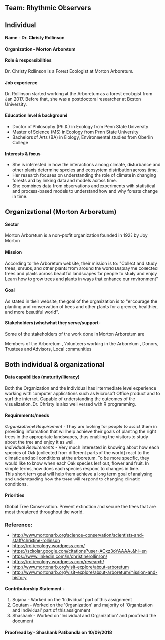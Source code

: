## Team: Rhythmic Observers
 
## Individual 
#### Name - Dr. Christy Rollinson 
#### Organization - Morton Arboretum

#### Role & responsibilities
Dr. Christy Rollinson is a Forest Ecologist at Morton Arboretum. 
 
#### Job experience
Dr. Rollinson started working at the Arboretum as a forest ecologist from Jan 2017. Before that, she was a postdoctoral researcher at Boston University. 
 
#### Education level & background
 
* Doctor of Philosophy (Ph.D.) in  Ecology from Penn State University
* Master of Science (MS) in Ecology from Penn State University
* Bachelors of Arts (BA) in Biology, Environmental studies from Oberlin College
 
#### Interests & focus
 * She is interested in how the interactions among climate, disturbance and other plants determine species and ecosystem distribution across time. 
 * Her research focuses on understanding the role of climate in changing forests and by linking data and models across time. 
 * She combines data from observations and experiments with statistical and process-based models to understand how and why forests change in time.
 
## Organizational (Morton Arboretum)
#### Sector 
Morton Arboretum is a non-profit organization founded in 1922 by Joy Morton 
 
#### Mission
According to the Arboretum website, their mission is to:
"Collect and study trees, shrubs, and other plants from around the world
Display the collected trees and plants across beautiful landscapes for people to study and enjoy
Learn how to grow trees and plants in ways that enhance our environment"
 
#### Goal
As stated in their website, the goal of the organization is to "encourage the planting and conservation of trees and other plants for a greener, healthier, and more beautiful world".
 
#### Stakeholders (who/what they serve/support)
Some of the stakeholders of the work done in Morton Arboretum are 

Members of the Arboretum , Volunteers working in the Arboretum , Donors, Trustees and Advisors, Local communities
  
## Both individual & organizational
#### Data capabilities (maturity/literacy)
Both the Organization and the Individual has intermediate level experience working with computer applications such as Microsoft Office product and to surf the internet.
Capable of understanding the outcomes of the visualization.	Dr. Christy is also well versed with R programming.
 
#### Requirements/needs
*_Organizational Requirement_* - They are looking for people to assist them in providing information that will help achieve their goals of planting the right trees in the appropriate landscapes, thus enabling the visitors to study about the tree and enjoy it as well.<br/> 
*_Individual Requirements_* - Very much interested in knowing about how each species of Oak [collected from different parts of the world] react to the climatic and soil conditions at the arboretum.
To be more specific, they would like to know when each Oak species leaf out, flower and fruit. 
In simple terms, how does each species respond to changes in time.  
This short term goal will help them achieve a long term goal of analysing and understanding how the trees will respond to changing climatic conditions. 
 
#### Priorities
Global Tree Conservation. Prevent extinction and secure the trees that are most threatened throughout the world.
 
### Reference:
* http://www.mortonarb.org/science-conservation/scientists-and-staff/christine-rollinson
* https://rolliecology.wordpress.com/
* https://scholar.google.com/citations?user=ACxz3oYAAAAJ&hl=en
* https://www.linkedin.com/in/christinerollinson/
* https://rolliecology.wordpress.com/research/
* http://www.mortonarb.org/visit-explore/about-arboretum
* http://www.mortonarb.org/visit-explore/about-arboretum/mission-and-history

#### Contributorship Statement - 
1. Sujana - Worked on the 'Individual' part of this assignment
2. Goutam - Worked on the 'Organization' and majority of 'Organization and Individual' part of this assignment
3. Shashank - Worked on 'Individual and Organization' and proofread the document

#### Proofread by - Shashank Patibandla on 10/09/2018 


